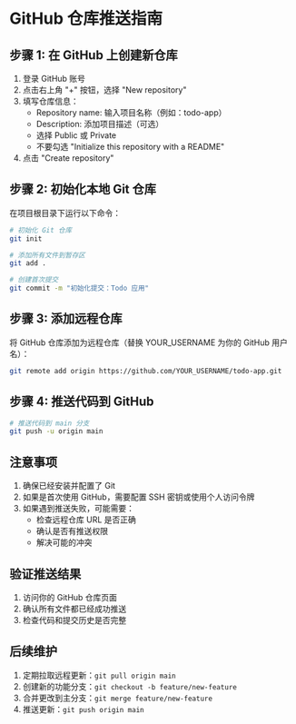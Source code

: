 # GitHub 仓库推送指南

## 步骤 1: 在 GitHub 上创建新仓库

1. 登录 GitHub 账号
2. 点击右上角 "+" 按钮，选择 "New repository"
3. 填写仓库信息：
   - Repository name: 输入项目名称（例如：todo-app）
   - Description: 添加项目描述（可选）
   - 选择 Public 或 Private
   - 不要勾选 "Initialize this repository with a README"
4. 点击 "Create repository"

## 步骤 2: 初始化本地 Git 仓库

在项目根目录下运行以下命令：

```bash
# 初始化 Git 仓库
git init

# 添加所有文件到暂存区
git add .

# 创建首次提交
git commit -m "初始化提交：Todo 应用"
```

## 步骤 3: 添加远程仓库

将 GitHub 仓库添加为远程仓库（替换 YOUR_USERNAME 为你的 GitHub 用户名）：

```bash
git remote add origin https://github.com/YOUR_USERNAME/todo-app.git
```

## 步骤 4: 推送代码到 GitHub

```bash
# 推送代码到 main 分支
git push -u origin main
```

## 注意事项

1. 确保已经安装并配置了 Git
2. 如果是首次使用 GitHub，需要配置 SSH 密钥或使用个人访问令牌
3. 如果遇到推送失败，可能需要：
   - 检查远程仓库 URL 是否正确
   - 确认是否有推送权限
   - 解决可能的冲突

## 验证推送结果

1. 访问你的 GitHub 仓库页面
2. 确认所有文件都已经成功推送
3. 检查代码和提交历史是否完整

## 后续维护

1. 定期拉取远程更新：`git pull origin main`
2. 创建新的功能分支：`git checkout -b feature/new-feature`
3. 合并更改到主分支：`git merge feature/new-feature`
4. 推送更新：`git push origin main`